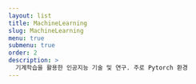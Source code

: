 ```yaml
---
layout: list
title: MachineLearning
slug: MachineLearning
menu: true
submenu: true
order: 2
description: >
  기계학습을 활용한 인공지능 기술 및 연구. 주로 Pytorch 환경
---
```

